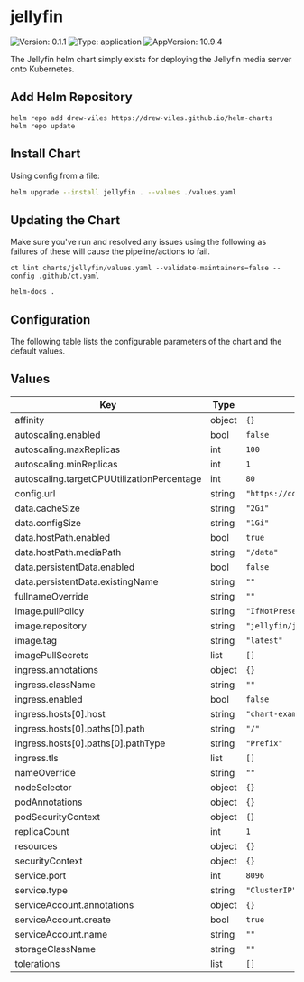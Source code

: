 # jellyfin

![Version: 0.1.1](https://img.shields.io/badge/Version-0.1.1-informational?style=flat-square) ![Type: application](https://img.shields.io/badge/Type-application-informational?style=flat-square) ![AppVersion: 10.9.4](https://img.shields.io/badge/AppVersion-10.9.4-informational?style=flat-square)

The Jellyfin helm chart simply exists for deploying the Jellyfin media server onto Kubernetes.

## Add Helm Repository

```shell
helm repo add drew-viles https://drew-viles.github.io/helm-charts
helm repo update
```

## Install Chart

Using config from a file:

```bash
helm upgrade --install jellyfin . --values ./values.yaml
```

## Updating the Chart
Make sure you've run and resolved any issues using the following as failures of these will cause the pipeline/actions to fail.
```
ct lint charts/jellyfin/values.yaml --validate-maintainers=false --config .github/ct.yaml

helm-docs .
```

## Configuration

The following table lists the configurable parameters of the chart and the default values.

## Values

| Key | Type | Default | Description |
|-----|------|---------|-------------|
| affinity | object | `{}` |  |
| autoscaling.enabled | bool | `false` |  |
| autoscaling.maxReplicas | int | `100` |  |
| autoscaling.minReplicas | int | `1` |  |
| autoscaling.targetCPUUtilizationPercentage | int | `80` |  |
| config.url | string | `"https://config.example.com"` |  |
| data.cacheSize | string | `"2Gi"` |  |
| data.configSize | string | `"1Gi"` |  |
| data.hostPath.enabled | bool | `true` |  |
| data.hostPath.mediaPath | string | `"/data"` |  |
| data.persistentData.enabled | bool | `false` |  |
| data.persistentData.existingName | string | `""` |  |
| fullnameOverride | string | `""` |  |
| image.pullPolicy | string | `"IfNotPresent"` |  |
| image.repository | string | `"jellyfin/jellyfin"` |  |
| image.tag | string | `"latest"` |  |
| imagePullSecrets | list | `[]` |  |
| ingress.annotations | object | `{}` |  |
| ingress.className | string | `""` |  |
| ingress.enabled | bool | `false` |  |
| ingress.hosts[0].host | string | `"chart-example.local"` |  |
| ingress.hosts[0].paths[0].path | string | `"/"` |  |
| ingress.hosts[0].paths[0].pathType | string | `"Prefix"` |  |
| ingress.tls | list | `[]` |  |
| nameOverride | string | `""` |  |
| nodeSelector | object | `{}` |  |
| podAnnotations | object | `{}` |  |
| podSecurityContext | object | `{}` |  |
| replicaCount | int | `1` |  |
| resources | object | `{}` |  |
| securityContext | object | `{}` |  |
| service.port | int | `8096` |  |
| service.type | string | `"ClusterIP"` |  |
| serviceAccount.annotations | object | `{}` |  |
| serviceAccount.create | bool | `true` |  |
| serviceAccount.name | string | `""` |  |
| storageClassName | string | `""` |  |
| tolerations | list | `[]` |  |
